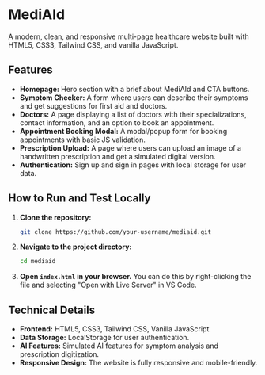 # MediAId

A modern, clean, and responsive multi-page healthcare website built with HTML5, CSS3, Tailwind CSS, and vanilla JavaScript.

## Features

*   **Homepage:** Hero section with a brief about MediAId and CTA buttons.
*   **Symptom Checker:** A form where users can describe their symptoms and get suggestions for first aid and doctors.
*   **Doctors:** A page displaying a list of doctors with their specializations, contact information, and an option to book an appointment.
*   **Appointment Booking Modal:** A modal/popup form for booking appointments with basic JS validation.
*   **Prescription Upload:** A page where users can upload an image of a handwritten prescription and get a simulated digital version.
*   **Authentication:** Sign up and sign in pages with local storage for user data.

## How to Run and Test Locally

1.  **Clone the repository:**
    ```bash
    git clone https://github.com/your-username/mediaid.git
    ```
2.  **Navigate to the project directory:**
    ```bash
    cd mediaid
    ```
3.  **Open `index.html` in your browser.** You can do this by right-clicking the file and selecting "Open with Live Server" in VS Code.

## Technical Details

*   **Frontend:** HTML5, CSS3, Tailwind CSS, Vanilla JavaScript
*   **Data Storage:** LocalStorage for user authentication.
*   **AI Features:** Simulated AI features for symptom analysis and prescription digitization.
*   **Responsive Design:** The website is fully responsive and mobile-friendly.
